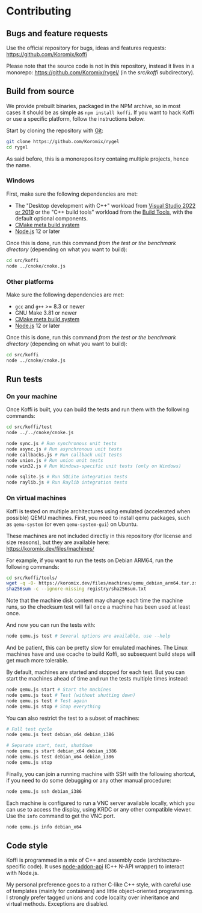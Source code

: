 # Contributing

## Bugs and feature requests

Use the official repository for bugs, ideas and features requests: https://github.com/Koromix/koffi

Please note that the source code is not in this repository, instead it lives in a monorepo: https://github.com/Koromix/rygel/ (in the *src/koffi* subdirectory).

## Build from source

We provide prebuilt binaries, packaged in the NPM archive, so in most cases it should be as simple as `npm install koffi`. If you want to hack Koffi or use a specific platform, follow the instructions below.

Start by cloning the repository with [Git](https://git-scm.com/):

```sh
git clone https://github.com/Koromix/rygel
cd rygel
```

As said before, this is a monorepository containg multiple projects, hence the name.

### Windows

First, make sure the following dependencies are met:

- The "Desktop development with C++" workload from [Visual Studio 2022 or 2019](https://visualstudio.microsoft.com/downloads/) or the "C++ build tools" workload from the [Build Tools](https://visualstudio.microsoft.com/downloads/#build-tools-for-visual-studio-2022), with the default optional components.
- [CMake meta build system](https://cmake.org/)
- [Node.js](https://nodejs.org/) 12 or later

Once this is done, run this command _from the test or the benchmark directory_ (depending on what you want to build):

```sh
cd src/koffi
node ../cnoke/cnoke.js
```

### Other platforms

Make sure the following dependencies are met:

- `gcc` and `g++` >= 8.3 or newer
- GNU Make 3.81 or newer
- [CMake meta build system](https://cmake.org/)
- [Node.js](https://nodejs.org/) 12 or later

Once this is done, run this command _from the test or the benchmark directory_ (depending on what you want to build):

```sh
cd src/koffi
node ../cnoke/cnoke.js
```

## Run tests

### On your machine

Once Koffi is built, you can build the tests and run them with the following commands:

```sh
cd src/koffi/test
node ../../cnoke/cnoke.js

node sync.js # Run synchronous unit tests
node async.js # Run asynchronous unit tests
node callbacks.js # Run callback unit tests
node union.js # Run union unit tests
node win32.js # Run Windows-specific unit tests (only on Windows)

node sqlite.js # Run SQLite integration tests
node raylib.js # Run Raylib integration tests
```

### On virtual machines

Koffi is tested on multiple architectures using emulated (accelerated when possible) QEMU machines. First, you need to install qemu packages, such as `qemu-system` (or even `qemu-system-gui`) on Ubuntu.

These machines are not included directly in this repository (for license and size reasons), but they are available here: https://koromix.dev/files/machines/

For example, if you want to run the tests on Debian ARM64, run the following commands:

```sh
cd src/koffi/tools/
wget -q -O- https://koromix.dev/files/machines/qemu_debian_arm64.tar.zst | zstd -d | tar xv
sha256sum -c --ignore-missing registry/sha256sum.txt
```

Note that the machine disk content may change each time the machine runs, so the checksum test will fail once a machine has been used at least once.

And now you can run the tests with:

```sh
node qemu.js test # Several options are available, use --help
```

And be patient, this can be pretty slow for emulated machines. The Linux machines have and use ccache to build Koffi, so subsequent build steps will get much more tolerable.

By default, machines are started and stopped for each test. But you can start the machines ahead of time and run the tests multiple times instead:

```sh
node qemu.js start # Start the machines
node qemu.js test # Test (without shutting down)
node qemu.js test # Test again
node qemu.js stop # Stop everything
```

You can also restrict the test to a subset of machines:

```sh
# Full test cycle
node qemu.js test debian_x64 debian_i386

# Separate start, test, shutdown
node qemu.js start debian_x64 debian_i386
node qemu.js test debian_x64 debian_i386
node qemu.js stop
```

Finally, you can join a running machine with SSH with the following shortcut, if you need to do some debugging or any other manual procedure:

```sh
node qemu.js ssh debian_i386
```

Each machine is configured to run a VNC server available locally, which you can use to access the display, using KRDC or any other compatible viewer. Use the `info` command to get the VNC port.

```sh
node qemu.js info debian_x64
```

## Code style

Koffi is programmed in a mix of C++ and assembly code (architecture-specific code). It uses [node-addon-api](https://github.com/nodejs/node-addon-api) (C++ N-API wrapper) to interact with Node.js.

My personal preference goes to a rather C-like C++ style, with careful use of templates (mainly for containers) and little object-oriented programming. I strongly prefer tagged unions and code locality over inheritance and virtual methods. Exceptions are disabled.

